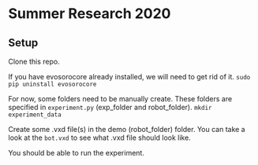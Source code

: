 # Summer Research 2020

## Setup

Clone this repo.

If you have evosorocore already installed, we will need to get rid of it.
`sudo pip uninstall evosorocore`

For now, some folders need to be manually create. These folders are specified in `experiment.py` (exp\_folder and robot\_folder).
`mkdir experiment_data`

Create some .vxd file(s) in the demo (robot\_folder) folder. You can take a look at the `bot.vxd` to see what .vxd file should look like.

You should be able to run the experiment.
